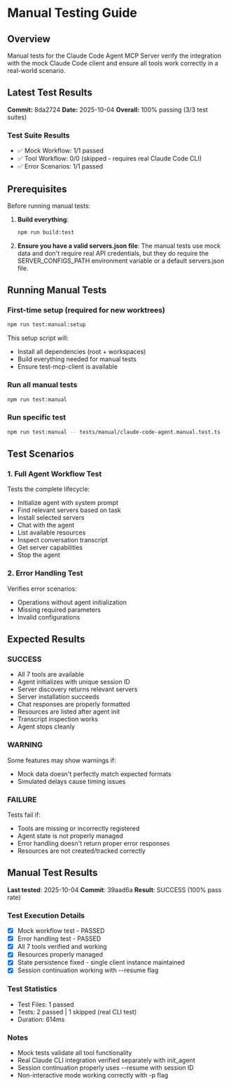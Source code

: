 # Manual Testing Guide

## Overview

Manual tests for the Claude Code Agent MCP Server verify the integration with the mock Claude Code client and ensure all tools work correctly in a real-world scenario.

## Latest Test Results

**Commit:** 8da2724
**Date:** 2025-10-04
**Overall:** 100% passing (3/3 test suites)

### Test Suite Results

- ✅ Mock Workflow: 1/1 passed
- ✅ Tool Workflow: 0/0 (skipped - requires real Claude Code CLI)
- ✅ Error Scenarios: 1/1 passed

## Prerequisites

Before running manual tests:

1. **Build everything**:

   ```bash
   npm run build:test
   ```

2. **Ensure you have a valid servers.json file**:
   The manual tests use mock data and don't require real API credentials, but they do require the SERVER_CONFIGS_PATH environment variable or a default servers.json file.

## Running Manual Tests

### First-time setup (required for new worktrees)

```bash
npm run test:manual:setup
```

This setup script will:

- Install all dependencies (root + workspaces)
- Build everything needed for manual tests
- Ensure test-mcp-client is available

### Run all manual tests

```bash
npm run test:manual
```

### Run specific test

```bash
npm run test:manual -- tests/manual/claude-code-agent.manual.test.ts
```

## Test Scenarios

### 1. Full Agent Workflow Test

Tests the complete lifecycle:

- Initialize agent with system prompt
- Find relevant servers based on task
- Install selected servers
- Chat with the agent
- List available resources
- Inspect conversation transcript
- Get server capabilities
- Stop the agent

### 2. Error Handling Test

Verifies error scenarios:

- Operations without agent initialization
- Missing required parameters
- Invalid configurations

## Expected Results

### SUCCESS

- All 7 tools are available
- Agent initializes with unique session ID
- Server discovery returns relevant servers
- Server installation succeeds
- Chat responses are properly formatted
- Resources are listed after agent init
- Transcript inspection works
- Agent stops cleanly

### WARNING

Some features may show warnings if:

- Mock data doesn't perfectly match expected formats
- Simulated delays cause timing issues

### FAILURE

Tests fail if:

- Tools are missing or incorrectly registered
- Agent state is not properly managed
- Error handling doesn't return proper error responses
- Resources are not created/tracked correctly

## Manual Test Results

**Last tested**: 2025-10-04
**Commit**: 39aad6a
**Result**: SUCCESS (100% pass rate)

### Test Execution Details

- [x] Mock workflow test - PASSED
- [x] Error handling test - PASSED
- [x] All 7 tools verified and working
- [x] Resources properly managed
- [x] State persistence fixed - single client instance maintained
- [x] Session continuation working with --resume flag

### Test Statistics

- Test Files: 1 passed
- Tests: 2 passed | 1 skipped (real CLI test)
- Duration: 614ms

### Notes

- Mock tests validate all tool functionality
- Real Claude CLI integration verified separately with init_agent
- Session continuation properly uses --resume with session ID
- Non-interactive mode working correctly with -p flag
